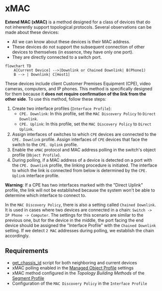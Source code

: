 # xMAC

**Extend MAC (xMAC)** is a method designed for a class of devices that do not inherently support topological protocols. Several observations can be made about these devices:

- All we can know about these devices is their MAC address.
- These devices do not support the subsequent connection of other devices to themselves (in essence, they have only one port).
- They are directly connected to a switch port.

```mermaid
flowchart TD
    A[Current Device] -->|Downlink or Chained Downlink| B(Phone1)
    B --> | Downlink| C[Host1]
```
These devices include client Customer Premises Equipment (CPE), video cameras, computers, and IP phones. This method is specifically designed for them because it **does not require confirmation of the link from the other side**. To use this method, follow these steps:

1. Create two interface profiles (`Interface Profile`):
   - `CPE. Downlink`: In this profile, set the `MAC Discovery Policy` to `Direct Downlink`.
   - `CPE. Uplink`: In this profile, set the `MAC Discovery Policy` to `Direct Uplink`.
2. Assign interfaces of switches to which `CPE` devices are connected to the `CPE. Downlink` profile. Assign interfaces of `CPE` devices that face the switch to the `CPE. Uplink` profile.
3. Enable the `xMAC` protocol and MAC address polling in the switch's object profile (`Object Profile`).
4. During polling, if a MAC address of a device is detected on a port with the `CPE. Downlink` profile, the linking procedure is initiated. The interface to which the link is connected from below is determined by the `CPE. Uplink` interface profile.

**Warning**: If a CPE has two interfaces marked with the "Direct Uplink" profile, the link will not be established because the system won't be able to determine which interface to connect to.

In the `MAC Discovery Policy`, there is also a setting called `Chained Downlink`. It is used in cases where two devices are connected in a chain: `Switch -> IP Phone -> Computer`. The settings for this scenario are similar to the previous one, but for the device in the middle, the port facing the end device should be assigned the "Interface Profile" with the `Chained Downlink` setting. If we detect `2 MAC` addresses during polling, we establish the chain accordingly.

## Requirements

* [get_chassis_id](../../scripts-reference/get_chassis_id.md) script for both neighboring and current devices
* xMAC polling enabled in the [Managed Object Profile](../../concepts/managed-object-profile/index.md#Box(Полный_опрос)) settings
* xMAC method configured in the *Topology Building Methods* of the [Segment Profile](../../concepts/network-segment-profile/index.md)
* Configuration of the `MAC Discovery Policy` in the `Interface Profile`
